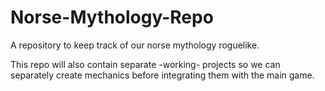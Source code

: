 # Norse-Mythology-Repo

A repository to keep track of our norse mythology roguelike.



This repo will also contain separate -working- projects so we can separately create mechanics before integrating them with the main game.

